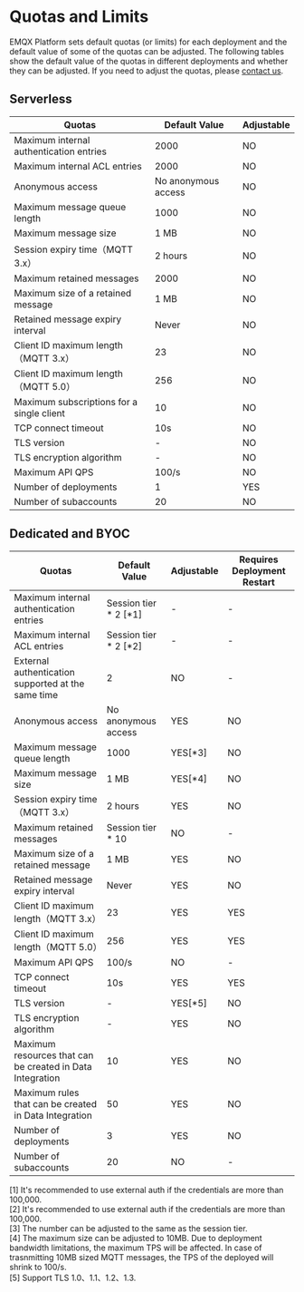 # Quotas and Limits

EMQX Platform sets default quotas (or limits) for each deployment and the default value of some of the quotas can be adjusted. The following tables show the default value of the quotas in different deployments and whether they can be adjusted. If you need to adjust the quotas, please [contact us](../feature/tickets.md).



## Serverless
| Quotas                                    | **Default Value**          | **Adjustable**     |
|-------------------------------------------| ----------------------- | ------------------|
| Maximum internal authentication entries   | 2000                | NO       |
| Maximum internal ACL entries              | 2000                | NO                   |
| Anonymous access     | No anonymous access      | NO                   |
| Maximum message queue length              | 1000                | NO                   |
| Maximum message size              | 1 MB                | NO                   |
| Session expiry time（MQTT 3.x）             | 2 hours                | NO                   |
| Maximum retained messages                 | 2000                | NO                   |
| Maximum size of a retained message        | 1 MB                | NO                   |
| Retained message expiry interval          | Never                | NO                   |
| Client ID maximum length（MQTT 3.x）        | 23                | NO                   |
| Client ID maximum length（MQTT 5.0）        | 256                | NO                   |
| Maximum subscriptions for a single client | 10                | NO                   |
| TCP connect timeout                       | 10s                | NO                   |
| TLS version          | -                | NO                   |
| TLS encryption algorithm          | -                | NO                   |
| Maximum API QPS          | 100/s                | NO                   |
| Number of deployments                     | 1                | YES                   |
| Number of subaccounts                     | 20                | NO                   |


## Dedicated and BYOC

| **Quotas**                              | **Default Value**          | **Adjustable**           |**Requires Deployment Restart** |
|-----------------------------------------| ----------------------- | ------------------|------------------|
| Maximum internal authentication entries |  Session tier * 2 [\*1]    | -                  |-|
| Maximum internal ACL entries            | Session tier * 2  [\*2]    | -                   |-|
| External authentication supported at the same time            | 2      | NO                   |-|
| Anonymous access     | No anonymous access      | YES                   |NO|
| Maximum message queue length            | 1000                | YES[\*3]                   |NO|
| Maximum message size              | 1 MB                | YES[\*4]                   |NO|
| Session expiry time（MQTT 3.x）           | 2 hours                | YES                   |NO|
| Maximum retained messages               | Session tier * 10    | NO                   |-|
| Maximum size of a retained message      | 1 MB                | YES                   |NO|
| Retained message expiry interval        | Never                | YES                   |NO|
| Client ID maximum length（MQTT 3.x）      | 23                | YES                   |YES|
| Client ID maximum length（MQTT 5.0）      | 256                | YES                   |YES|
| Maximum API QPS          | 100/s                | NO                   |-|
| TCP connect timeout                     | 10s                | YES                   |YES|
| TLS version          | -                | YES[\*5]                   |NO|
| TLS encryption algorithm          | -                | YES                |NO|
| Maximum resources that can be created in Data Integration     | 10               | YES                   |NO|
| Maximum rules that can be created in Data Integration     | 50               | YES                   |NO|
| Number of deployments                   | 3                | YES                   |NO|
| Number of subaccounts                   | 20                | NO |-|               

[1] It's recommended to use external auth if the credentials are more than 100,000.<br>
[2] It's recommended to use external auth if the credentials are more than 100,000.<br>
[3] The number can be adjusted to the same as the session tier.<br>
[4] The maximum size can be adjusted to 10MB. Due to deployment bandwidth limitations, the maximum TPS will be affected. In case of trasnmitting 10MB sized MQTT messages, the TPS of the deployed will shrink to 100/s.<br>
[5] Support TLS 1.0、1.1、1.2、1.3.